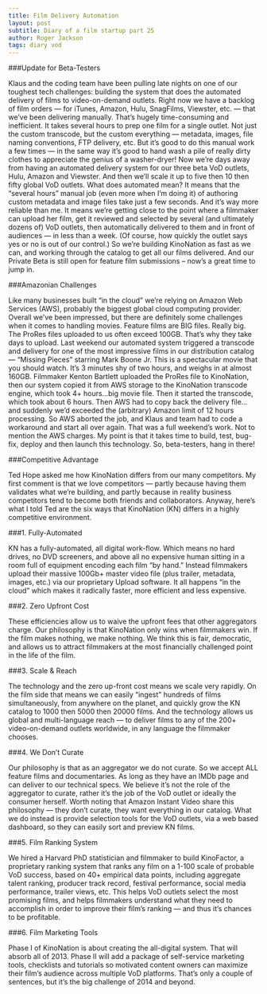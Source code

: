 ```yaml
---
title: Film Delivery Automation
layout: post
subtitle: Diary of a film startup part 25
author: Roger Jackson
tags: diary vod
---
```

###Update for Beta-Testers

Klaus and the coding team have been pulling late nights on one of our toughest tech challenges: building the system that does the automated delivery of films to video-on-demand outlets. Right now we have a backlog of film orders — for iTunes, Amazon, Hulu, SnagFilms, Viewster, etc. — that we’ve been delivering manually. That’s hugely time-consuming and inefficient. It takes several hours to prep one film for a single outlet. Not just the custom transcode, but the custom everything — metadata, images, file naming conventions, FTP delivery, etc. But it’s good to do this manual work a few times — in the same way it’s good to hand wash a pile of really dirty clothes to appreciate the genius of a washer-dryer! Now we’re days away from having an automated delivery system for our three beta VoD outlets, Hulu, Amazon and Viewster. And then we’ll scale it up to five then 10 then fifty global VoD outlets. What does automated mean? It means that the “several hours” manual job (even more when I’m doing it) of authoring custom metadata and image files take just a few seconds. And it’s way more reliable than me. It means we’re getting close to the point where a filmmaker can upload her film, get it reviewed and selected by several (and ultimately dozens of) VoD outlets, then automatically delivered to them and in front of audiences — in less than a week. (Of course, how quickly the outlet says yes or no is out of our control.) So we’re building KinoNation as fast as we can, and working through the catalog to get all our films delivered. And our Private Beta is still open for feature film submissions – now’s a great time to jump in.

###Amazonian Challenges

Like many businesses built “in the cloud” we’re relying on Amazon Web Services (AWS), probably the biggest global cloud computing provider. Overall we’ve been impressed, but there are definitely some challenges when it comes to handling movies. Feature films are BIG files. Really big. The ProRes files uploaded to us often exceed 100GB. That’s why they take days to upload. Last weekend our automated system triggered a transcode and delivery for one of the most impressive films in our distribution catalog — “Missing Pieces” starring Mark Boone Jr. This is a spectacular movie that you should watch. It’s 3 minutes shy of two hours, and weighs in at almost 160GB. Filmmaker Kenton Bartlett uploaded the ProRes file to KinoNation, then our system copied it from AWS storage to the KinoNation transcode engine, which took 4+ hours…big movie file. Then it started the transcode, which took about 6 hours. Then AWS had to copy back the delivery file…and suddenly we’d exceeded the (arbitrary) Amazon limit of 12 hours processing. So AWS aborted the job, and Klaus and team had to code a workaround and start all over again. That was a full weekend’s work. Not to mention the AWS charges. My point is that it takes time to build, test, bug-fix, deploy and then launch this technology. So, beta-testers, hang in there!

###Competitive Advantage

Ted Hope asked me how KinoNation differs from our many competitors. My first comment is that we love competitors — partly because having them validates what we’re building, and partly because in reality business competitors tend to become both friends and collaborators. Anyway, here’s what I told Ted are the six ways that KinoNation (KN) differs in a highly competitive environment.

###1. Fully-Automated

KN has a fully-automated, all digital work-flow. Which means no hard drives, no DVD screeners, and above all no expensive human sitting in a room full of equipment encoding each film “by hand.” Instead filmmakers upload their massive 100Gb+ master video file (plus trailer, metadata, images, etc.) via our proprietary Upload software. It all happens “in the cloud” which makes it radically faster, more efficient and less expensive.

###2. Zero Upfront Cost

These efficiencies allow us to waive the upfront fees that other aggregators charge. Our philosophy is that KinoNation only wins when filmmakers win. If the film makes nothing, we make nothing. We think this is fair, democratic, and allows us to attract filmmakers at the most financially challenged point in the life of the film.

###3. Scale & Reach

The technology and the zero up-front cost means we scale very rapidly. On the film side that means we can easily “ingest” hundreds of films simultaneously, from anywhere on the planet, and quickly grow the KN catalog to 1000 then 5000 then 20000 films. And the technology allows us global and multi-language reach — to deliver films to any of the 200+ video-on-demand outlets worldwide, in any language the filmmaker chooses.

###4. We Don’t Curate

Our philosophy is that as an aggregator we do not curate. So we accept ALL feature films and documentaries. As long as they have an IMDb page and can deliver to our technical specs. We believe it’s not the role of the aggregator to curate, rather it’s the job of the VoD outlet or ideally the consumer herself. Worth noting that Amazon Instant Video share this philosophy — they don’t curate, they want everything in our catalog. What we do instead is provide selection tools for the VoD outlets, via a web based dashboard, so they can easily sort and preview KN films.

###5. Film Ranking System

We hired a Harvard PhD statistician and filmmaker to build KinoFactor, a proprietary ranking system that ranks any film on a 1-100 scale of probable VoD success, based on 40+ empirical data points, including aggregate talent ranking, producer track record, festival performance, social media performance, trailer views, etc. This helps VoD outlets select the most promising films, and helps filmmakers understand what they need to accomplish in order to improve their film’s ranking — and thus it’s chances to be profitable.

###6. Film Marketing Tools

Phase I of KinoNation is about creating the all-digital system. That will absorb all of 2013. Phase II will add a package of self-service marketing tools, checklists and tutorials so motivated content owners can maximize their film’s audience across multiple VoD platforms. That’s only a couple of sentences, but it’s the big challenge of 2014 and beyond.
